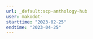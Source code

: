 ```yaml
---
url: _default:scp-anthology-hub
user: makodot-
starttime: "2023-02-25"
endtime: "2023-04-25"
---
```

<reserve />